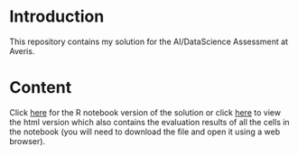 # Introduction
 This repository contains my solution for the AI/DataScience Assessment at Averis.
 
# Content
Click [here](./notebooks/submission.Rmd) for the R notebook version of the solution or click [here](./notebooks/submission.html) to view the html version which also contains the evaluation results of all the cells in the notebook (you will need to download the file and open it using a web browser).


